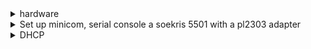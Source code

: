 <details>
<summary>hardware</summary>
We need a host to deploy our soekris boxes.

  - Rasbberry pi 2, (kano kit with monitor)
  - 64GB Compact flash

We also need a host we'll be installing OpenBSD on:

  - Soekris net5501 (at least 2) for a redundant firewall
  - One switch per network (up to 4, as the soekris 5501 has 4 NICs)

</details>
<details>
<summary>Set up minicom, serial console a soekris 5501 with a pl2303 adapter</summary>

<details>
<summary>command-line</summary>

```
apt-get install -y minicom

cat<<EOF> /root/minirc.ttyUSB0
# Machine-generated file - use setup menu in minicom to change parameters.
pu port             /dev/ttyUSB0
pu baudrate         38400
pu bits             8
pu parity           N
pu stopbits         1
pu rtscts           No
EOF

```

</details>

Use a minicom session to grab the MAC Address the soekris will attempt to PXE boot from
<summary>sample output</sample>
<details>

```
minicom ttyUSB0
Welcome to minicom 2.7

OPTIONS: I18n
Compiled on Jan 12 2014, 05:42:53.
Port /dev/ttyUSB0, 18:31:36

Press CTRL-A Z for help on special keys

> show

ConSpeed = 38400
ConLock = Enabled
ConMute = Disabled
BIOSentry = Enabled
PCIROMS = Enabled
PXEBoot = Enabled
FLASH = Primary
BootDelay = 5
FastBoot = Disabled
BootPartition = Disabled
BootDrive = 80 81 F0 FF
ShowPCI = Enabled
Reset = Hard
CpuSpeed = Default

> set BootDrive F0 80 81 FF
> reboot
POST: 012345689bcefghips1234ajklnopqr,,,tvwxy
comBIOS ver. 1.33  20070103  Copyright (C) 2000-2007 Soekris Engineering.
net5501
CPU Geode LX 500 Mhz
0000 Mbyte Memory
0512
Pri Mas  SanDisk SDCFH-004G              LBA Xlt 968-128-63  3906 Mbyte
Slot   Vend Dev  ClassRev Cmd  Stat CL LT HT  Base1    Base2   Int
-------------------------------------------------------------------
0:01:2 1022 2082 10100000 0006 0220 08 00 00 A0000000 00000000 10
0:06:0 1106 3053 02000096 0117 0210 08 40 00 0000E101 A0004000 11
0:07:0 1106 3053 02000096 0117 0210 08 40 00 0000E201 A0004100 05
0:08:0 1106 3053 02000096 0117 0210 08 40 00 0000E301 A0004200 09
0:09:0 1106 3053 02000096 0117 0210 08 40 00 0000E401 A0004300 12
0:20:0 1022 2090 06010003 0009 02A0 08 40 80 00006001 00006101
0:20:2 1022 209A 01018001 0005 02A0 08 00 00 00000000 00000000
0:21:0 1022 2094 0C031002 0006 0230 08 00 80 A0005000 00000000 15
0:21:1 1022 2095 0C032002 0006 0230 08 00 00 A0006000 00000000 15
Seconds to automatic boot.   Press Ctrl-P for entering Monitor.
 5
 4
 3
 2
 1
Intel UNDI, PXE-2.0 (build 082)
Copyright (C) 1997,1998,1999  Intel Corporation
VIA Rhine III Management Adapter v2.43 (2005/12/15)
CLIENT MAC ADDR: 00 00 24 CC 5B 00.

```

</details>
</details>

<details>
<summary>DHCP</summary>


Set up DHCP
  - wlan0: 10.255.3.101/24 (uplink)
  - eth0:  10.255.1.101/24 (downlink)
```
apt-get install -y isc-dhcp-server

cat<<EOF > /etc/dhcp/dhpcd.conf
ddns-update-style none;
option domain-name "apartment.jameswhite.org
option domain-name-servers 10.255.1.101;
default-lease-time 600;
max-lease-time 7200;
log-facility local7;

subnet 10.255.3.0 netmask 255.255.255.0 {
  deny unknown-clients;
}

subnet 10.255.1.0 netmask 255.255.255.0 {
  option routers 10.255.1.101;
  # clients
  deny unknown-clients;
}
EOF
```
</details>
